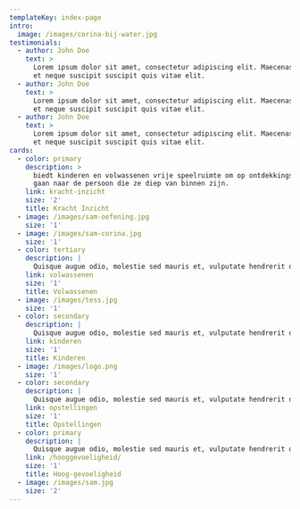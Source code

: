 ```yaml
---
templateKey: index-page
intro:
  image: /images/corina-bij-water.jpg
testimonials:
  - author: John Doe
    text: >
      Lorem ipsum dolor sit amet, consectetur adipiscing elit. Maecenas eget mi
      et neque suscipit suscipit quis vitae elit.
  - author: John Doe
    text: >
      Lorem ipsum dolor sit amet, consectetur adipiscing elit. Maecenas eget mi
      et neque suscipit suscipit quis vitae elit.
  - author: John Doe
    text: >
      Lorem ipsum dolor sit amet, consectetur adipiscing elit. Maecenas eget mi
      et neque suscipit suscipit quis vitae elit.
cards:
  - color: primary
    description: >
      biedt kinderen en volwassenen vrije speelruimte om op ontdekkingsreis te
      gaan naar de persoon die ze diep van binnen zijn.
    link: kracht-inzicht
    size: '2'
    title: Kracht Inzicht
  - image: /images/sam-oefening.jpg
    size: '1'
  - image: /images/sam-corina.jpg
    size: '1'
  - color: tertiary
    description: |
      Quisque augue odio, molestie sed mauris et, vulputate hendrerit diam.
    link: volwassenen
    size: '1'
    title: Volwassenen
  - image: /images/tess.jpg
    size: '1'
  - color: secondary
    description: |
      Quisque augue odio, molestie sed mauris et, vulputate hendrerit diam.
    link: kinderen
    size: '1'
    title: Kinderen
  - image: /images/logo.png
    size: '1'
  - color: secondary
    description: |
      Quisque augue odio, molestie sed mauris et, vulputate hendrerit diam.
    link: opstellingen
    size: '1'
    title: Opstellingen
  - color: primary
    description: |
      Quisque augue odio, molestie sed mauris et, vulputate hendrerit diam.
    link: /hooggevoeligheid/
    size: '1'
    title: Hoog-gevoeligheid
  - image: /images/sam.jpg
    size: '2'
---
```


